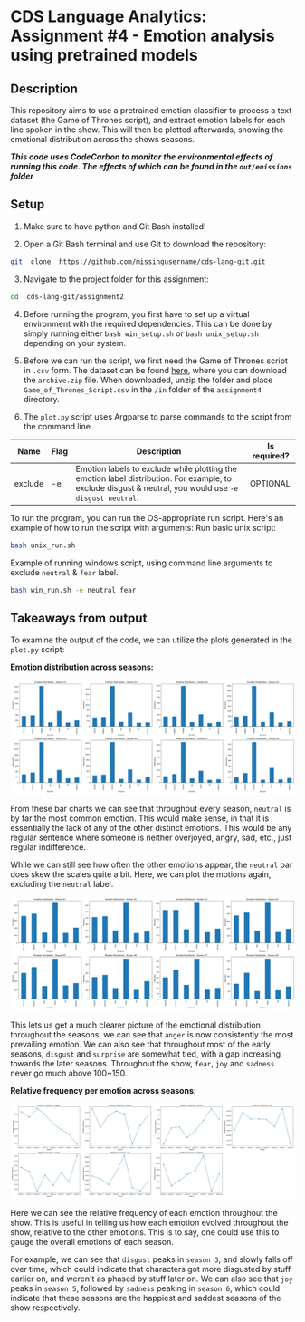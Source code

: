 # CDS Language Analytics: Assignment #4 - Emotion analysis using pretrained models

## Description
This repository aims to use a pretrained emotion classifier to process a text dataset (the Game of Thrones script), and extract emotion labels for each line spoken in the show. This will then be plotted afterwards, showing the emotional distribution across the shows seasons.

***This code uses CodeCarbon to monitor the environmental effects of running this code. The effects of which can be found in the `out/emissions` folder***

## Setup

1. Make sure to have python and Git Bash installed!

2. Open a Git Bash terminal and use Git to download the repository:
```sh
git  clone  https://github.com/missingusername/cds-lang-git.git
```
3. Navigate to the project folder for this assignment:
```sh
cd  cds-lang-git/assignment2
```
4. Before running the program, you first have to set up a virtual environment with the required dependencies. This can be done by simply running either  `bash win_setup.sh`  or  `bash unix_setup.sh`  depending on your system.

5. Before we can run the script, we first need the Game of Thrones script in `.csv` form. The dataset can be found [here](https://www.kaggle.com/datasets/albenft/game-of-thrones-script-all-seasons?select=Game_of_Thrones_Script.csv), where you can download the `archive.zip` file. When downloaded, unzip the folder and place `Game_of_Thrones_Script.csv` in the `/in` folder of the `assignment4` directory.

6. The `plot.py` script uses Argparse to parse commands to the script from the command line.

| Name | Flag | Description | Is required? |
|--|--|--|--|
| exclude | -e | Emotion labels to exclude while plotting the emotion label distribution. For example, to exclude disgust & neutral, you would use `-e disgust neutral`. | OPTIONAL |

To run the program, you can run the OS-appropriate run script. Here's an example of how to run the script with arguments:
Run basic unix script:
```sh
bash unix_run.sh
```

Example of running windows script, using command line arguments to exclude `neutral` & `fear` label.
```sh
bash win_run.sh -e neutral fear
```

## Takeaways from output
To examine the output of the code, we can utilize the plots generated in the `plot.py` script:

**Emotion distribution across seasons:**

![Emotion distribution](out/emotion_distribution_per_season.png)

From these bar charts we can see that throughout every season, `neutral` is by far the most common emotion. This would make sense, in that it is essentially the lack of any of the other distinct emotions. This would be any regular sentence where someone is neither overjoyed, angry, sad, etc., just regular indifference.

While we can still see how often the other emotions appear, the `neutral` bar does skew the scales quite a bit. Here, we can plot the motions again, excluding the `neutral` label.

![Emotion distribution excluding neutral](out/emotion_distribution_per_season_excluding_neutral.png)

This lets us get a much clearer picture of the emotional distribution throughout the seasons. we can see that `anger` is now consistently the most prevailing emotion. We can also see that throughout most of the early seasons, `disgust` and `surprise` are somewhat tied, with a gap increasing towards the later seasons. Throughout the show, `fear`, `joy` and `sadness` never go much above 100~150.

**Relative frequency per emotion across seasons:**

![Relative emotion frequency](out/relative_frequency_per_emotion.png)

Here we can see the relative frequency of each emotion throughout the show. This is useful in telling us how each emotion evolved throughout the show, relative to the other emotions. This is to say, one could use this to gauge the overall emotions of each season.

For example, we can see that `disgust` peaks in `season 3`, and slowly falls off over time, which could indicate that characters got more disgusted by stuff earlier on, and weren't as phased by stuff later on. We can also see that `joy` peaks in `season 5`, followed by `sadness` peaking in `season 6`, which could indicate that these seasons are the happiest and saddest seasons of the show respectively.
